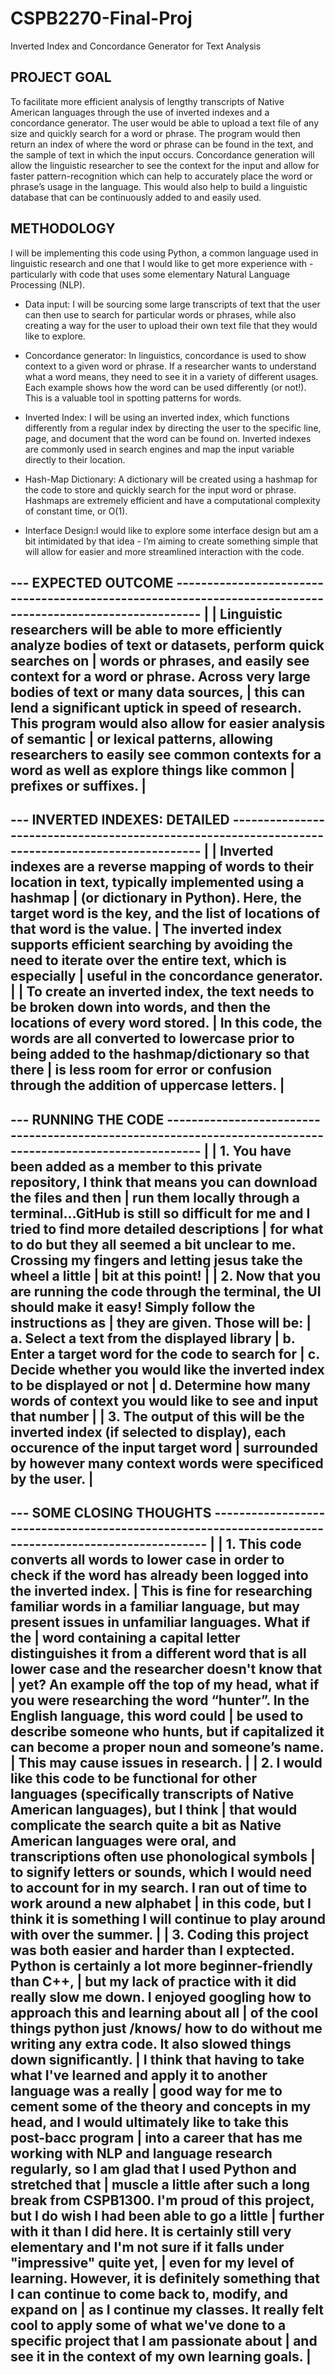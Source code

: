 # CSPB2270-Final-Proj
Inverted Index and Concordance Generator for Text Analysis

PROJECT GOAL
------------
To facilitate more efficient analysis of lengthy transcripts of Native American languages through the use of inverted indexes 
and a concordance generator. The user would be able to upload a text file of any size and quickly search for a word or phrase. 
The program would then return an index of where the word or phrase can be found in the text, and the sample of text in which the input 
occurs. Concordance generation will allow the linguistic researcher to see the context for the input and allow for faster pattern-recognition 
which can help to accurately place the word or phrase’s usage in the language. This would also help to build a linguistic database that 
can be continuously added to and easily used. 
 

  METHODOLOGY 
  -----------
 I will be implementing this code using Python, a common language used in linguistic research and one that I 
 would like to get more experience with - particularly with code that uses some elementary Natural Language Processing (NLP). 
 
- Data input: I will be sourcing some large transcripts of text that the user can then use to search for particular words or 
    phrases, while also creating a way for the user to upload their own text file that they would like to explore.

- Concordance generator: In linguistics, concordance is used to show context to a given word or phrase. If a researcher 
  wants to understand what a word means, they need to see it in a variety of different usages. Each example shows how the 
   word can be used differently (or not!). This is a valuable tool in spotting patterns for words.
 
- Inverted Index: I will be using an inverted index, which functions differently from a regular index by directing 
  the user to the specific line, page, and document that the word can be found on. Inverted indexes are commonly 
 used in search engines and map the input variable directly to their location.
 
- Hash-Map Dictionary: A dictionary will be created using a hashmap for the code to store and quickly search for 
the input word or phrase. Hashmaps are extremely efficient and have a computational complexity of constant time, or O(1).

- Interface Design:I would like to explore some interface design but am a bit intimidated by that idea - I’m aiming to 
create something simple that will allow for easier and more streamlined interaction with the code.


 

--- EXPECTED OUTCOME ----------------------------------------------------------------------------------------------------------
|
| Linguistic researchers will be able to more efficiently analyze bodies of text or datasets, perform quick searches on 
| words or phrases, and easily see context for a word or phrase. Across very large bodies of text or many data sources, 
| this can lend a significant uptick in speed of research. This program would also allow for easier analysis of semantic 
| or lexical patterns, allowing researchers to easily see common contexts for a word as well as explore things like common 
| prefixes or suffixes.
|
--------------------------------------------------------------------------------------------------------------------------------


--- INVERTED INDEXES: DETAILED -------------------------------------------------------------------------------------------------
|
| Inverted indexes are a reverse mapping of words to their location in text, typically implemented using a hashmap 
| (or dictionary in Python). Here, the target word is the key, and the list of locations of that word is the value. 
| The inverted index supports efficient searching by avoiding the need to iterate over the entire text, which is especially 
| useful in the concordance generator.
|
| To create an inverted index, the text needs to be broken down into words, and then the locations of every word stored. 
| In this code, the words are all converted to lowercase prior to being added to the hashmap/dictionary so that there
| is less room for error or confusion through the addition of uppercase letters.
|
--------------------------------------------------------------------------------------------------------------------------------


--- RUNNING THE CODE -----------------------------------------------------------------------------------------------------------
|
| 1. You have been added as a member to this private repository, I think that means you can download the files and then
|    run them locally through a terminal...GitHub is still so difficult for me and I tried to find more detailed descriptions
|    for what to do but they all seemed a bit unclear to me. Crossing my fingers and letting jesus take the wheel a little
|    bit at this point!
|
| 2. Now that you are running the code through the terminal, the UI should make it easy! Simply follow the instructions as
|    they are given. Those will be:
|        a. Select a text from the displayed library
|        b. Enter a target word for the code to search for
|        c. Decide whether you would like the inverted index to be displayed or not
|        d. Determine how many words of context you would like to see and input that number
|
| 3. The output of this will be the inverted index (if selected to display), each occurence of the input target word
|    surrounded by however many context words were specificed by the user.
|
------------------------------------------------------------------------------------------------------------------------------


--- SOME CLOSING THOUGHTS -----------------------------------------------------------------------------------------------------
| 
| 1. This code converts all words to lower case in order to check if the word has already been logged into the inverted index. 
|    This is fine for researching familiar words in a familiar language, but may present issues in unfamiliar languages. What if the 
|    word containing a capital letter distinguishes it from a different word that is all lower case and the researcher doesn't know that 
|    yet? An example off the top of my head, what if you were researching the word  “hunter”. In the English language, this word could 
|    be used to describe someone who hunts, but if capitalized it can become a proper noun and someone’s name. 
|    This may cause issues in research.
|
| 2. I would like this code to be functional for other languages (specifically transcripts of Native American languages), but I think 
|    that would complicate the search quite a bit as Native American languages were oral, and transcriptions often use phonological symbols 
|    to signify letters or sounds, which I would need to account for in my search. I ran out of time to work around a new alphabet
|    in this code, but I think it is something I will continue to play around with over the summer.
|
| 3. Coding this project was both easier and harder than I exptected. Python is certainly a lot more beginner-friendly than C++,
|    but my lack of practice with it did really slow me down. I enjoyed googling how to approach this and learning about all
|    of the cool things python just /knows/ how to do without me writing any extra code. It also slowed things down significantly. 
|    I think that having to take what I've learned and apply it to another language was a really 
|    good way for me to cement some of the theory and concepts in my head, and I would ultimately like to take this post-bacc program 
|    into a career that has me working with NLP and language research regularly, so I am glad that I used Python and stretched that 
|    muscle a little after such a long break from CSPB1300. I'm proud of this project, but I do wish I had been able to go a little 
|    further with it than I did here. It is certainly still very elementary and I'm not sure if it falls under "impressive" quite yet, 
|    even for my level of learning. However, it is definitely something that I can continue to come back to, modify, and expand on
|    as I continue my classes. It really felt cool to apply some of what we've done to a specific project that I am passionate about
|    and see it in the context of my own learning goals. 
|
--------------------------------------------------------------------------------------------------------------------------------------













